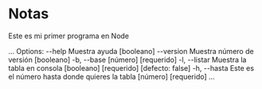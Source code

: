 # Notas
Este es mi primer programa en Node

...
Options:
--help     Muestra ayuda                                        [booleano]
      --version  Muestra número de versión                            [booleano]
  -b, --base                                                [número] [requerido]
  -l, --listar   Muestra la tabla en consola
                                         [booleano] [requerido] [defecto: false]
  -h, --hasta    Este es el número hasta donde quieres la tabla
                                                            [número] [requerido]
...